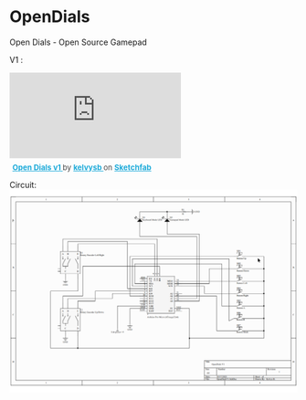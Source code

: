# OpenDials
Open Dials - Open Source Gamepad 


V1 :

<div class="sketchfab-embed-wrapper"> <iframe title="Open Dials v1" frameborder="0" allowfullscreen mozallowfullscreen="true" webkitallowfullscreen="true" allow="autoplay; fullscreen; xr-spatial-tracking" xr-spatial-tracking execution-while-out-of-viewport execution-while-not-rendered web-share src="https://sketchfab.com/models/545d29267fc54b389143a6d490d69fbb/embed?ui_theme=dark"> </iframe> <p style="font-size: 13px; font-weight: normal; margin: 5px; color: #4A4A4A;"> <a href="https://sketchfab.com/3d-models/open-dials-v1-545d29267fc54b389143a6d490d69fbb?utm_medium=embed&utm_campaign=share-popup&utm_content=545d29267fc54b389143a6d490d69fbb" target="_blank" rel="nofollow" style="font-weight: bold; color: #1CAAD9;"> Open Dials v1 </a> by <a href="https://sketchfab.com/Kelvysb?utm_medium=embed&utm_campaign=share-popup&utm_content=545d29267fc54b389143a6d490d69fbb" target="_blank" rel="nofollow" style="font-weight: bold; color: #1CAAD9;"> kelvysb </a> on <a href="https://sketchfab.com?utm_medium=embed&utm_campaign=share-popup&utm_content=545d29267fc54b389143a6d490d69fbb" target="_blank" rel="nofollow" style="font-weight: bold; color: #1CAAD9;">Sketchfab</a></p></div>




Circuit:
![circuit](./docs/Circuit%20Schema.png)